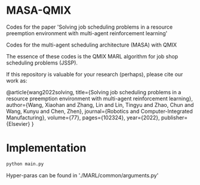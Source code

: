 # MASA-QMIX
Codes for the paper 'Solving job scheduling problems in a resource preemption environment with multi-agent reinforcement learning'

Codes for the multi-agent scheduling architecture (MASA) with QMIX

The essence of these codes is the QMIX MARL algorithm for job shop scheduling problems (JSSP).

If this repository is valuable for your research (perhaps), please cite our work as:

@article{wang2022solving, title={Solving job scheduling problems in a resource preemption environment with multi-agent reinforcement learning}, author={Wang, Xiaohan and Zhang, Lin and Lin, Tingyu and Zhao, Chun and Wang, Kunyu and Chen, Zhen}, journal={Robotics and Computer-Integrated Manufacturing}, volume={77}, pages={102324}, year={2022}, publisher={Elsevier} }

# Implementation
```python
python main.py
```

Hyper-paras can be found in './MARL/common/arguments.py'
